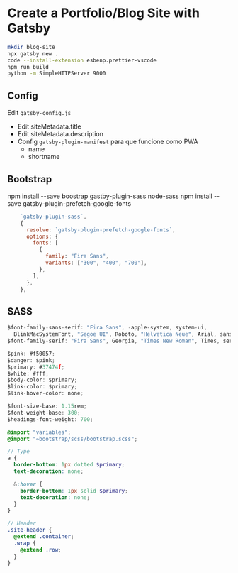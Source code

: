 # Create a Portfolio/Blog Site with Gatsby

```bash
mkdir blog-site
npx gatsby new .
code --install-extension esbenp.prettier-vscode
npm run build
python -m SimpleHTTPServer 9000
```

## Config
Edit `gatsby-config.js`

- Edit siteMetadata.title
- Edit siteMetadata.description
- Config `gatsby-plugin-manifest` para que funcione como PWA
  - name
  - shortname



## Bootstrap
npm install --save boostrap gastby-plugin-sass node-sass
npm install --save gatsby-plugin-prefetch-google-fonts

```gastby-config.js
    `gatsby-plugin-sass`,
    {
      resolve: `gatsby-plugin-prefetch-google-fonts`,
      options: {
        fonts: [
          {
            family: "Fira Sans",
            variants: ["300", "400", "700"],
          },
        ],
      },
    },
```

## SASS


```/src/styles/_variables.js
$font-family-sans-serif: "Fira Sans", -apple-system, system-ui,
  BlinkMacSystemFont, "Segoe UI", Roboto, "Helvetica Neue", Arial, sans-serif;
$font-family-serif: "Fira Sans", Georgia, "Times New Roman", Times, serif;

$pink: #f50057;
$danger: $pink;
$primary: #37474f;
$white: #fff;
$body-color: $primary;
$link-color: $primary;
$link-hover-color: none;

$font-size-base: 1.15rem;
$font-weight-base: 300;
$headings-font-weight: 700;
```

```layout.scss
@import "variables";
@import "~bootstrap/scss/bootstrap.scss";

// Type
a {
  border-bottom: 1px dotted $primary;
  text-decoration: none;

  &:hover {
    border-bottom: 1px solid $primary;
    text-decoration: none;
  }
}

// Header
.site-header {
  @extend .container;
  .wrap {
    @extend .row;
  }
}
```
